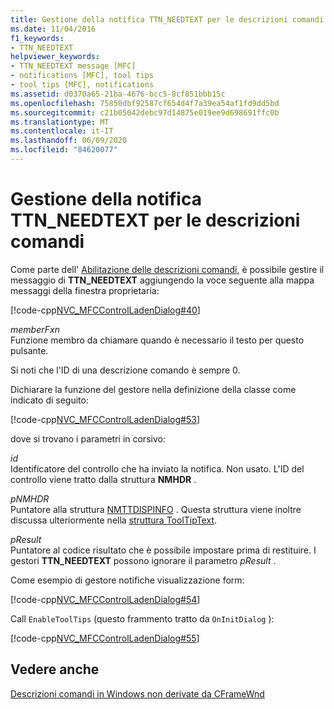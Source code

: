 ```yaml
---
title: Gestione della notifica TTN_NEEDTEXT per le descrizioni comandi
ms.date: 11/04/2016
f1_keywords:
- TTN_NEEDTEXT
helpviewer_keywords:
- TTN_NEEDTEXT message [MFC]
- notifications [MFC], tool tips
- tool tips [MFC], notifications
ms.assetid: d0370a65-21ba-4676-bcc5-8cf851bbb15c
ms.openlocfilehash: 75850dbf92587cf654d4f7a39ea54af1fd9dd5bd
ms.sourcegitcommit: c21b05042debc97d14875e019ee9d698691ffc0b
ms.translationtype: MT
ms.contentlocale: it-IT
ms.lasthandoff: 06/09/2020
ms.locfileid: "84620077"
---
```

# <a name="handling-ttn_needtext-notification-for-tool-tips"></a>Gestione della notifica TTN_NEEDTEXT per le descrizioni comandi

Come parte dell' [Abilitazione delle descrizioni comandi](enabling-tool-tips.md), è possibile gestire il messaggio di **TTN_NEEDTEXT** aggiungendo la voce seguente alla mappa messaggi della finestra proprietaria:

[!code-cpp[NVC_MFCControlLadenDialog#40](codesnippet/cpp/handling-ttn-needtext-notification-for-tool-tips_1.cpp)]

*memberFxn*<br/>
Funzione membro da chiamare quando è necessario il testo per questo pulsante.

Si noti che l'ID di una descrizione comando è sempre 0.

Dichiarare la funzione del gestore nella definizione della classe come indicato di seguito:

[!code-cpp[NVC_MFCControlLadenDialog#53](codesnippet/cpp/handling-ttn-needtext-notification-for-tool-tips_2.h)]

dove si trovano i parametri in corsivo:

*id*<br/>
Identificatore del controllo che ha inviato la notifica. Non usato. L'ID del controllo viene tratto dalla struttura **NMHDR** .

*pNMHDR*<br/>
Puntatore alla struttura [NMTTDISPINFO](/windows/win32/api/commctrl/ns-commctrl-nmttdispinfow) . Questa struttura viene inoltre discussa ulteriormente nella [struttura ToolTipText](tooltiptext-structure.md).

*pResult*<br/>
Puntatore al codice risultato che è possibile impostare prima di restituire. I gestori **TTN_NEEDTEXT** possono ignorare il parametro *pResult* .

Come esempio di gestore notifiche visualizzazione form:

[!code-cpp[NVC_MFCControlLadenDialog#54](codesnippet/cpp/handling-ttn-needtext-notification-for-tool-tips_3.cpp)]

Call `EnableToolTips` (questo frammento tratto da `OnInitDialog` ):

[!code-cpp[NVC_MFCControlLadenDialog#55](codesnippet/cpp/handling-ttn-needtext-notification-for-tool-tips_4.cpp)]

## <a name="see-also"></a>Vedere anche

[Descrizioni comandi in Windows non derivate da CFrameWnd](tool-tips-in-windows-not-derived-from-cframewnd.md)

